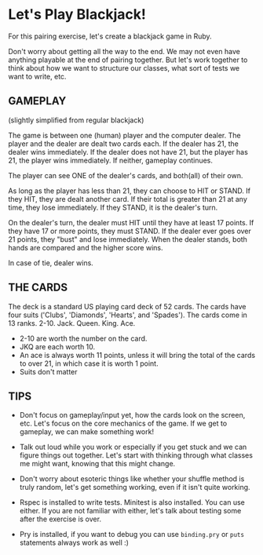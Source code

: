 # Let's Play Blackjack!

For this pairing exercise, let's create a blackjack game in Ruby.

Don't worry about getting all the way to the end. We may not even have anything playable at the end of pairing together. But let's work together to think about how we want to structure our classes, what sort of tests we want to write, etc.

## GAMEPLAY

(slightly simplified from regular blackjack)

The game is between one (human) player and the computer dealer. The player and the dealer are dealt two cards each. If the dealer has 21, the dealer wins immediately. If the dealer does not have 21, but the player has 21, the player wins immediately. If neither, gameplay continues.

The player can see ONE of the dealer's cards, and both(all) of their own.

As long as the player has less than 21, they can choose to HIT or STAND. If they HIT, they are dealt another card. If their total is greater than 21 at any time, they lose immediately. If they STAND, it is the dealer's turn.

On the dealer's turn, the dealer must HIT until they have at least 17 points. If they have 17 or more points, they must STAND. If the dealer ever goes over 21 points, they "bust" and lose immediately. When the dealer stands, both hands are compared and the higher score wins.

In case of tie, dealer wins.

## THE CARDS

The deck is a standard US playing card deck of 52 cards. The cards have four suits ('Clubs', 'Diamonds', 'Hearts', and 'Spades'). The cards come in 13 ranks. 2-10. Jack. Queen. King. Ace.

* 2-10 are worth the number on the card.
* JKQ are each worth 10.
* An ace is always worth 11 points, unless it will bring the total of the cards to over 21, in which case it is worth 1 point.
* Suits don't matter

## TIPS

* Don't focus on gameplay/input yet, how the cards look on the screen, etc. Let's focus on the core mechanics of the game. If we get to gameplay, we can make something work!

* Talk out loud while you work or especially if you get stuck and we can figure things out together. Let's start with thinking through what classes me might want, knowing that this might change.

* Don't worry about esoteric things like whether your shuffle method is truly random, let's get something working, even if it isn't quite working.

* Rspec is installed to write tests. Minitest is also installed. You can use either. If you are not familiar with either, let's talk about testing some after the exercise is over.

* Pry is installed, if you want to debug you can use `binding.pry` or `puts` statements always work as well :)